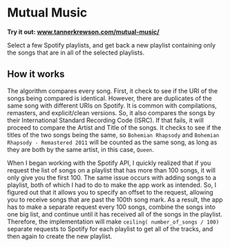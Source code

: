 # Mutual Music

**Try it out: www.tannerkrewson.com/mutual-music/**

Select a few Spotify playlists, and get back a new playlist containing only the songs that are in all of the selected playlists.

## How it works

The algorithm compares every song. First, it check to see if the URI of the songs being compared is identical. However, there are duplicates of the same song with different URIs on Spotify. It is common with compilations, remasters, and explicit/clean versions. So, it also compares the songs by their International Standard Recording Code (ISRC). If that fails, it will proceed to compare the Artist and Title of the songs. It checks to see if the titles of the two songs being the same, so `Bohemian Rhapsody` and `Bohemian Rhapsody - Remastered 2011` will be counted as the same song, as long as they are both by the same artist, in this case, `Queen`.

When I began working with the Spotify API, I quickly realized that if you request the list of songs on a playlist that has more than 100 songs, it will only give you the first 100. The same issue occurs with adding songs to a playlist, both of which I had to do to make the app work as intended. So, I figured out that it allows you to specify an offset to the request, allowing you to receive songs that are past the 100th song mark. As a result, the app has to make a separate request every 100 songs, combine the songs into one big list, and continue until it has received all of the songs in the playlist. Therefore, the implementation will make `ceiling( number_of_songs / 100)` separate requests to Spotify for each playlist to get all of the tracks, and then again to create the new playlist.
